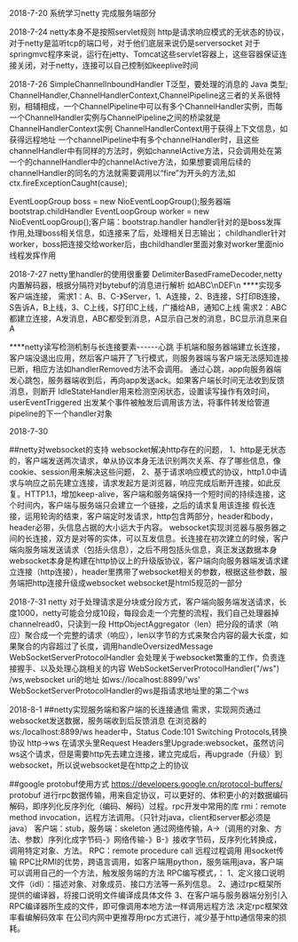 2018-7-20
系统学习netty
完成服务端部分

2018-7-24
netty本身不是按照servlet规则
http是请求响应模式的无状态的协议，对于netty是监听tcp的端口号，对于他们底层来说仍是serversocket
对于springmvc程序来说，运行在jetty、Tomcat这些servlet容器上，这些容器保证连接关闭，对于netty，连接可以自己控制如keeplive时间

2018-7-26
SimpleChannelInboundHandler<T> T泛型，要处理的消息的 Java 类型;
ChannelHandler,ChannelHandlerContext,ChannelPipeline这三者的关系很特别，相辅相成，一个ChannelPipeline中可以有多个ChannelHandler实例，而每一个ChannelHandler实例与ChannelPipeline之间的桥梁就是ChannelHandlerContext实例
ChannelHandlerContext用于获得上下文信息，如获得远程地址
一个channelPipeline中有多个channelHandler时，且这些channelHandler中有同样的方法时，例如channelActive方法，只会调用处在第一个的channelHandler中的channelActive方法，如果想要调用后续的channelHandler的同名的方法就需要调用以“fire”为开头的方法,如ctx.fireExceptionCaught(cause);

EventLoopGroup boss = new NioEventLoopGroup();服务器端 bootstrap.childHandler
EventLoopGroup worker = new NioEventLoopGroup();客户端：bootstrap.handler
handler针对的是boss发挥作用,处理boss相关信息，如连接来了后，处理相关日志输出；
childhandler针对worker，boss把连接交给worker后，由childhandler里面对象对worker里面nio线程发挥作用

2018-7-27
netty里handler的使用很重要
DelimiterBasedFrameDecoder,netty内置解码器，根据分隔符对bytebuf的消息进行解析  如ABC\nDEF\n
****实现多客户端连接，
需求1：A、B、C-》Server，1、A连接，2、B连接，S打印B连接，S告诉A，B上线，3、C上线，S打印C上线，广播给AB，通知C上线
需求2：ABC都建立连接，A发消息，ABC都受到消息，A显示自己发的消息，BC显示消息来自A

****netty读写检测机制与长连接要素------心跳
手机端和服务器端建立长连接，客户端没退出应用，然后客户端开了飞行模式，则服务器端与客户端无法感知连接已断，相应方法如handlerRemoved方法不会调用。
通过心跳，app向服务器端发心跳包，服务器端收到后，再向app发送ack。如果客户端长时间无法收到反馈消息，则断开
IdleStateHandler用来检测空闲状态，设置读写操作有效时间，
userEventTriggered 出发某个事件被触发后调用该方法，将事件转发给管道pipeline的下一个handler对象

2018-7-30

##netty对websocket的支持
websocket解决http存在的问题， 1、http是无状态的，客户端发送两次请求，单从协议本身无法识别两次关系、存了哪些信息，像cookie、session用来解决这些问题， 2、基于请求响应模式的协议，http1.0中请求与响应之前先建立连接，请求发起方是浏览器，响应完成后断开连接，如此反复。HTTP1.1，增加keep-alive，客户端和服务端保持一个短时间的持续连接，这个时间内，客户端与服务端只会建立一个链接，之后的请求复用该连接
假长连接，运用轮询的结束，客户端定时发请求，http包含两部分，header和body，header必带，头信息占据的大小远大于内容。
websocket实现浏览器与服务器之间的长连接，双方是对等的实体，可以互发信息。长连接在初次建立的时候，客户端向服务端发送请求（包括头信息），之后不用包括头信息，真正发送数据本身
websocket本身是构建在http协议上的升级版协议，客户端向向服务器端发请求建立连接（http连接），header里携带了websocket相关的参数，根据这些参数，服务端把http连接升级成websocket
websocket是html5规范的一部分

2018-7-31
netty 对于处理请求是分块或分段方式，客户端向服务端发送请求，长度1000，netty可能会分成10段，每段会走一个完整的流程，我们自己处理器掉channelread0，只读到一段
HttpObjectAggregator（len）把分段的请求（响应）聚合成一个完整的请求（响应），len以字节的方式来聚合内容的最大长度，如果聚合的内容超过了长度，调用handleOversizedMessage
WebSocketServerProtocolHandler 会处理关于websocket繁重的工作，负责连接握手、以及处理心跳相关的内容
WebSocketServerProtocolHandler("/ws")  /ws,websocket uri的地址   如ws://localhost:8899/'ws'   WebSocketServerProtocolHandler的ws是指请求地址里的第二个ws

2018-8-1
##netty实现服务端和客户端的长连接通信
需求，实现网页通过websocket发送数据，服务端收到后反馈消息
在浏览器的ws:/localhost:8899/ws  header中，Status Code:101 Switching Protocols,转换协议  http->ws
在请求头里Request Headers里Upgrade:websocket，虽然访问ws这个请求，但是需要http先去建立连接，建立完成后，再upgrade（升级）到websocket，所以说websocket是在http之上的协议

##google protobuf使用方式  https://developers.google.cn/protocol-buffers/
protobuf 进行rpc数据传输，用来自定协议，可以更好的、体积更小的对数据编码解码，即序列化反序列化（编码、解码）过程。rpc开发中常用的库
rmi：remote method invocation，远程方法调用。（只针对java，client和server都必须是java） 客户端：stub，服务端：skeleton
通过网络传输，A->（调用的对象、方法、参数）序列化成字节码-》网络传输-》B-》接收字节码，反序列化转换成，调用特定对象、方法。
RPC：remote procedure call 远程过程调用  用socket传输
RPC比RMI的优势，跨语言调用，如客户端用python，服务端用java，客户端可以调用自己的一个方法，触发服务端的方法
RPC编写模式，：
1、定义接口说明文件（idl）：描述对象、对象成员、接口方法等一系列信息。
2、通过rpc框架所提供的编译器，将接口说明文件编译成具体文件
3、在客户端与服务器端分别引入RPC编译器所生成的文件，即可像调用本地方法一样调用远程方法
决定rpc框架效率看编解码效率
在公司内网中更推荐用rpc方式进行，减少基于http通信带来的损耗。
